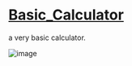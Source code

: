 # [Basic_Calculator](https://satish-kg.github.io/basic_calculator/)
a very basic calculator.

![image](https://github.com/satish-kg/basic_calculator/assets/80269402/086bf825-8421-4f95-b6a7-b4de9fca4009)


